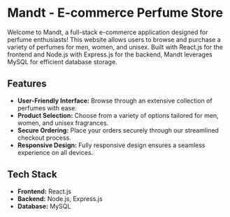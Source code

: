 # Mandt - E-commerce Perfume Store

Welcome to Mandt, a full-stack e-commerce application designed for perfume enthusiasts! This website allows users to browse and purchase a variety of perfumes for men, women, and unisex. Built with React.js for the frontend and Node.js with Express.js for the backend, Mandt leverages MySQL for efficient database storage.

## Features

- **User-Friendly Interface:** Browse through an extensive collection of perfumes with ease.
- **Product Selection:** Choose from a variety of options tailored for men, women, and unisex fragrances.
- **Secure Ordering:** Place your orders securely through our streamlined checkout process.
- **Responsive Design:** Fully responsive design ensures a seamless experience on all devices.

## Tech Stack

- **Frontend:** React.js
- **Backend:** Node.js, Express.js
- **Database:** MySQL
